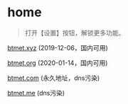# home

> 打开【设置】按钮，解锁更多功能。

[btmet.xyz](https://btmet.xyz)  (2019-12-06，国内可用)

[btmet.org](https://btmet.org)  (2020-01-14，国内可用)

[btmet.com](https://btmet.com)  (永久地址，dns污染)

[btmet.me](https://btmet.me)    (dns污染)

